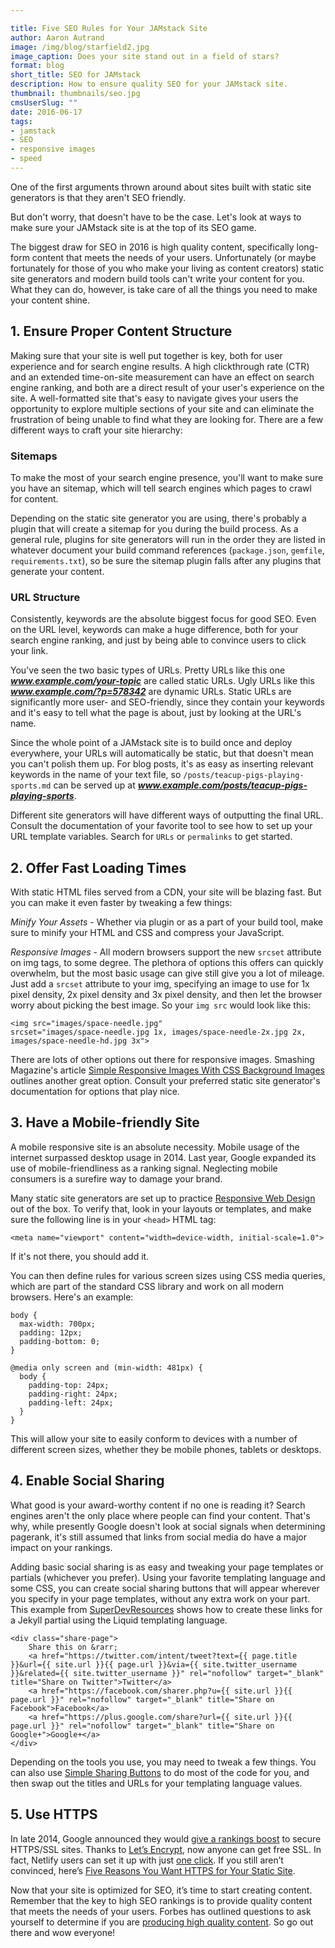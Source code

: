 ```yaml
---

title: Five SEO Rules for Your JAMstack Site
author: Aaron Autrand
image: /img/blog/starfield2.jpg
image_caption: Does your site stand out in a field of stars?
format: blog
short_title: SEO for JAMstack
description: How to ensure quality SEO for your JAMstack site.
thumbnail: thumbnails/seo.jpg
cmsUserSlug: ""
date: 2016-06-17
tags:
- jamstack
- SEO
- responsive images
- speed
---
```


One of the first arguments thrown around about sites built with static site generators is that they aren't SEO friendly.

But don't worry, that doesn't have to be the case. Let's look at ways to make sure your JAMstack site is at the top of its SEO game.

<!-- excerpt -->

The biggest draw for SEO in 2016 is high quality content, specifically long-form content that meets the needs of your users. Unfortunately (or maybe fortunately for those of you who make your living as content creators) static site generators and modern build tools can't write your content for you. What they can do, however, is take care of all the things you need to make your content shine.

## 1. Ensure Proper Content Structure

Making sure that your site is well put together is key, both for user experience and for search engine results. A high clickthrough rate (CTR) and an extended time-on-site measurement can have an effect on search engine ranking, and both are a direct result of your user's experience on the site. A well-formatted site that's easy to navigate gives your users the opportunity to explore multiple sections of your site and can eliminate the frustration of being unable to find what they are looking for. There are a few different ways to craft your site hierarchy:

### Sitemaps

To make the most of your search engine presence, you'll want to make sure you have an sitemap, which will tell search engines which pages to crawl for content.

Depending on the static site generator you are using, there's probably a plugin that will create a sitemap for you during the build process. As a general rule, plugins for site generators will run in the order they are listed in whatever document your build command references (`package.json`, `gemfile`, `requirements.txt`), so be sure the sitemap plugin falls after any plugins that generate your content.

### URL Structure

Consistently, keywords are the absolute biggest focus for good SEO. Even on the URL level, keywords can make a huge difference, both for your search engine ranking, and just by being able to convince users to click your link.

You've seen the two basic types of URLs. Pretty URLs like this one **_www.example.com/your-topic_** are called static URLs. Ugly URLs like this **_www.example.com/?p=578342_** are dynamic URLs. Static URLs are significantly more user- and SEO-friendly, since they contain your keywords and it's easy to tell what the page is about, just by looking at the URL's name.

Since the whole point of a JAMstack site is to build once and deploy everywhere, your URLs will automatically be static, but that doesn't mean you can't polish them up. For blog posts, it's as easy as inserting relevant keywords in the name of your text file, so `/posts/teacup-pigs-playing-sports.md` can be served up at **_www.example.com/posts/teacup-pigs-playing-sports_**.

Different site generators will have different ways of outputting the final URL. Consult the documentation of your favorite tool to see how to set up your URL template variables. Search for `URLs` or `permalinks` to get started.

## 2. Offer Fast Loading Times

With static HTML files served from a CDN, your site will be blazing fast. But you can make it even faster by tweaking a few things:

*Minify Your Assets* - Whether via plugin or as a part of your build tool, make sure to minify your HTML and CSS and compress your JavaScript.

*Responsive Images* - All modern browsers support the new `srcset` attribute on img tags, to some degree. The plethora of options this offers can quickly overwhelm, but the most basic usage can give still give you a lot of mileage. Just add a `srcset` attribute to your img, specifying an image to use for 1x pixel density, 2x pixel density and 3x pixel density, and then let the browser worry about picking the best image. So your `img src` would look like this:

```
<img src="images/space-needle.jpg"
srcset="images/space-needle.jpg 1x, images/space-needle-2x.jpg 2x,
images/space-needle-hd.jpg 3x">
```

There are lots of other options out there for responsive images. Smashing Magazine's article [Simple Responsive Images With CSS Background Images](https://www.smashingmagazine.com/2013/07/simple-responsive-images-with-css-background-images/) outlines another great option. Consult your preferred static site generator's documentation for options that play nice.


## 3. Have a Mobile-friendly Site

A mobile responsive site is an absolute necessity. Mobile usage of the internet surpassed desktop usage in 2014. Last year, Google expanded its use of mobile-friendliness as a ranking signal. Neglecting mobile consumers is a surefire way to damage your brand.

Many static site generators are set up to practice [Responsive Web Design](http://en.wikipedia.org/wiki/Responsive_web_design) out of the box. To verify that, look in your layouts or templates, and make sure the following line is in your `<head>` HTML tag:

```
<meta name="viewport" content="width=device-width, initial-scale=1.0">
```

If it's not there, you should add it.

You can then define rules for various screen sizes using CSS media queries, which are part of the standard CSS library and work on all modern browsers. Here's an example:

```
body {
  max-width: 700px;
  padding: 12px;
  padding-bottom: 0;
}

@media only screen and (min-width: 481px) {
  body {
    padding-top: 24px;
    padding-right: 24px;
    padding-left: 24px;
  }
}
```

This will allow your site to easily conform to devices with a number of different screen sizes, whether they be mobile phones, tablets or desktops.

## 4. Enable Social Sharing

What good is your award-worthy content if no one is reading it? Search engines aren't the only place where people can find your content. That's why, while presently Google doesn't look at social signals when determining pagerank, it's still assumed that links from social media do have a major impact on your rankings.

Adding basic social sharing is as easy and tweaking your page templates or partials (whichever you prefer). Using your favorite templating language and some CSS, you can create social sharing buttons that will appear wherever you specify in your page templates, without any extra work on your part. This example from [SuperDevResources](https://superdevresources.com/share-buttons-jekyll/) shows how to create these links for a Jekyll partial using the Liquid templating language.

```
<div class="share-page">
    Share this on &rarr;
    <a href="https://twitter.com/intent/tweet?text={{ page.title }}&url={{ site.url }}{{ page.url }}&via={{ site.twitter_username }}&related={{ site.twitter_username }}" rel="nofollow" target="_blank" title="Share on Twitter">Twitter</a>
    <a href="https://facebook.com/sharer.php?u={{ site.url }}{{ page.url }}" rel="nofollow" target="_blank" title="Share on Facebook">Facebook</a>
    <a href="https://plus.google.com/share?url={{ site.url }}{{ page.url }}" rel="nofollow" target="_blank" title="Share on Google+">Google+</a>
</div>
```

Depending on the tools you use, you may need to tweak a few things. You can also use [Simple Sharing Buttons](https://simplesharingbuttons.com/) to do most of the code for you, and then swap out the titles and URLs for your templating language values.

## 5. Use HTTPS

In late 2014, Google announced they would [give a rankings boost](https://webmasters.googleblog.com/2014/08/https-as-ranking-signal.html) to secure HTTPS/SSL sites. Thanks to [Let’s Encrypt](https://letsencrypt.org/), now anyone can get free SSL. In fact, Netlify users can set it up with just [one click](https://www.youtube.com/watch?v=k-9T0FYd-QU). If you still aren’t convinced, here’s [Five Reasons You Want HTTPS for Your Static Site](https://www.netlify.com/blog/2014/10/03/five-reasons-you-want-https-for-your-static-site).

Now that your site is optimized for SEO, it’s time to start creating content. Remember that the key to high SEO rankings is to provide quality content that meets the needs of your users. Forbes has outlined questions to ask yourself to determine if you are [producing high quality content](http://www.forbes.com/sites/jaysondemers/2014/08/25/the-12-essential-elements-of-high-quality-content/#73c93ae13323). So go out there and wow everyone!
